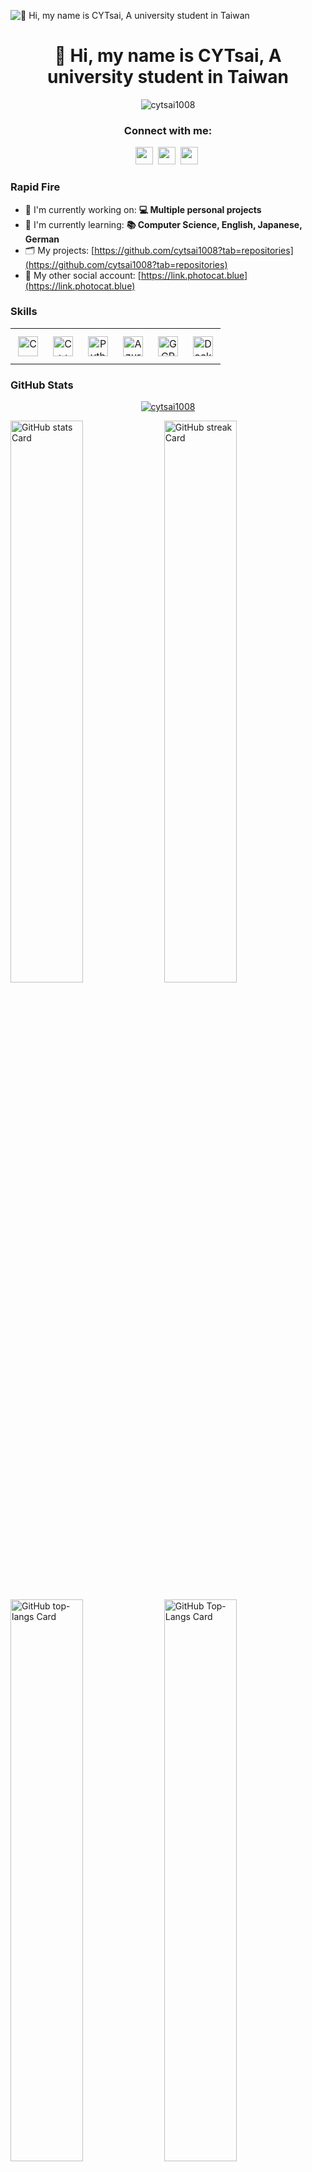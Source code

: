 ![👋 Hi, my name is CYTsai, A university student in Taiwan](https://mir-s3-cdn-cf.behance.net/project_modules/max_1200/79731568097599.5b50bca477735.jpg)

<div id="toc">
  <ul align="center" style="list-style: none">
    <summary>
      <h1>
        👋 Hi, my name is CYTsai, A university student in Taiwan
      </h1>
    </summary>
  </ul>
</div>

<p align="center"> <img src="https://komarev.com/ghpvc/?username=cytsai1008&label=Profile%20views&color=brightgreen&style=for-the-badge" alt="cytsai1008" /> </p>

**<h3 align="center">Connect with me:</h3>** 
<p align="center"><a href="https://github.com/cytsai1008" target="_blank"><img src="https://img.shields.io/badge/GitHub-100000?style=for-the-badge&logo=github&logoColor=white" height="28" style="margin-right: 4px"></a> <a href="mailto:cytsai@mail.photocat.blue" target="_blank"><img src="https://img.shields.io/badge/Gmail-D14836?style=for-the-badge&logo=gmail&logoColor=white" height="28" style="margin-right: 4px"></a> <a href="https://twitter.com/Saito_Kenichi_" target="_blank"><img src="https://img.shields.io/badge/Twitter-000000?style=for-the-badge&logo=X&logoColor=white" height="28" style="margin-right: 4px"></a></p>

**<h3 align="left">Rapid Fire</h3>**

- 💼 I'm currently working on: **💻 Multiple personal projects**
- 🌱 I'm currently learning: **📚 Computer Science, English, Japanese, German**
- 🗂️ My projects: [https://github.com/cytsai1008?tab=repositories](https://github.com/cytsai1008?tab=repositories)
- 🔗 My other social account: [https://link.photocat.blue](https://link.photocat.blue)

 **<h3 align="left">Skills</h3>**

<table style="width: 100%; border: 0px solid white;"><tr><td style="text-align: center; border: 0px; padding: 12px;"><img src="https://skillicons.dev/icons?i=c" height="32" alt="C"/></td><td style="text-align: center; border: 0px; padding: 12px;"><img src="https://skillicons.dev/icons?i=cpp" height="32" alt="C++"/></td><td style="text-align: center; border: 0px; padding: 12px;"><img src="https://skillicons.dev/icons?i=python" height="32" alt="Python"/></td><td style="text-align: center; border: 0px; padding: 12px;"><img src="https://skillicons.dev/icons?i=azure" height="32" alt="Azure"/></td><td style="text-align: center; border: 0px; padding: 12px;"><img src="https://skillicons.dev/icons?i=gcp" height="32" alt="GCP"/></td><td style="text-align: center; border: 0px; padding: 12px;"><img src="https://skillicons.dev/icons?i=docker" height="32" alt="Docker"/></td></table>

 **<h3 align="left">GitHub Stats</h3>**
 
 <p align="center"> <a href="https://github.com/ryo-ma/github-profile-trophy"><img src="https://github-profile-trophy.vercel.app/?username=cytsai1008&theme=algolia&no-frame=true&column=-1" alt="cytsai1008" /></a> </p>

<p align="left">
  <img width="48%" src="https://github-readme-stats.vercel.app/api?username=cytsai1008&theme=react&hide_title=false&hide_rank=false&show_icons=false&include_all_commits=false&count_private=true&line_height=23" alt="GitHub stats Card" />
  <img width="48%" src="https://streak-stats.demolab.com/?user=cytsai1008&theme=react&hide_border=false&date_format=M+j%5B%2C+Y%5D&mode=daily&hide_total_contributions=false&hide_current_streak=false&hide_longest_streak=false&card_height=200" alt="GitHub streak Card" />
</p>

<p align="left">
  <img width="48%" src="https://github-readme-stats.vercel.app/api/top-langs?username=cytsai1008&theme=react&hide_title=false&layout=compact&langs_count=6&hide_progress=false&card_width=400" alt="GitHub top-langs Card" />
  <img width="48%" src="https://github-readme-stats.vercel.app/api/top-langs?username=cytsai1008&show_icons=true&theme=react&locale=en&&hide=html&layout=compact&card_width=400" alt="GitHub Top-Langs Card" />
</p>


![](https://hit.yhype.me/github/profile?user_id=47322522)
